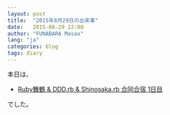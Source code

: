 ```yaml
---
layout: post
title:  "2015年8月29日の出来事"
date:   2015-08-29 22:00
author: "FUNABARA Masao"
lang: "ja"
categories: blog
tags: diary
---
```


本日は、

* [Ruby舞鶴 & DDD.rb & Shinosaka.rb 合同合宿 1日目](https://shinosakarb.doorkeeper.jp/events/29388)

でした。
